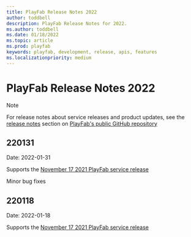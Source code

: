 ```yaml
---
title: PlayFab Release Notes 2022
author: toddbell
description: PlayFab Release Notes for 2022.
ms.author: toddbell
ms.date: 01/18/2022
ms.topic: article
ms.prod: playfab
keywords: playfab, development, release, apis, features
ms.localizationpriority: medium
---
```

# PlayFab Release Notes 2022

> [!Note]
> For release notes about service releases and product updates, see the [release notes](https://github.com/PlayFab/PlayFab/releases) section on [PlayFab's public GitHub repository](https://github.com/PlayFab/PlayFab)

## 220131

Date: 2022-01-31

Supports the [November 17 2021 PlayFab service release](https://github.com/PlayFab/PlayFab/releases/tag/2.9.1)

Minor bug fixes

## 220118

Date: 2022-01-18

Supports the [November 17 2021 PlayFab service release](https://github.com/PlayFab/PlayFab/releases/tag/2.9.1)


